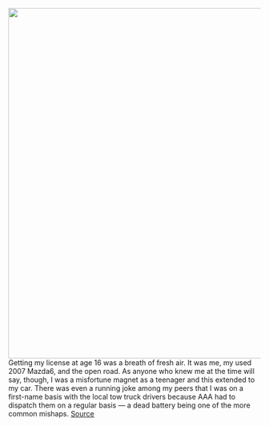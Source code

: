 <img src='https://cdn.vox-cdn.com/thumbor/jcXC-UUsJTjKhw5gPF5bOslyBug=/0x0:2040x1362/1200x800/filters:focal(857x518:1183x844)/cdn.vox-cdn.com/uploads/chorus_image/image/68836021/khatton_210216_4411_0003.0.jpg' width='700px' /><br/>
Getting my license at age 16 was a breath of fresh air. It was me, my used 2007 Mazda6, and the open road. As anyone who knew me at the time will say, though, I was a misfortune magnet as a teenager and this extended to my car. There was even a running joke among my peers that I was on a first-name basis with the local tow truck drivers because AAA had to dispatch them on a regular basis — a dead battery being one of the more common mishaps.
<a href='https://www.theverge.com/22288004/halo-bolt-car-battery-jump-start-charger-review'> Source <a/>